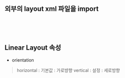 
## 외부의 layout xml 파일을 import
<pre>
    <include layout="@layout/linear_01" />
    <include layout="@layout/linear_02" />
    <include layout="@layout/linear_03" />
</pre>
## Linear Layout 속성

* orientation
> horizontal : 기본값 : 가로뱡향
> vertical : 설정 : 세로방향
